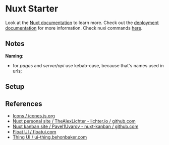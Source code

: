 # Nuxt Starter

Look at the [Nuxt documentation](https://nuxt.com/docs/getting-started/introduction) to learn more.
Check out the [deployment documentation](https://nuxt.com/docs/getting-started/deployment) for more information.
Check nuxi commands [here](https://nuxt.com/docs/api/commands/add).

## Notes

**Naming**:

- for _pages_ and _server/api_ use kebab-case, because that's names used in urls;

## Setup



## References

- [Icons / icones.js.org](https://icones.js.org/collection/all)
- [Nuxt personal site / TheAlexLichter - lichter.io / github.com](https://github.com/TheAlexLichter/lichter.io/tree/main)
- [Nuxt kanban site / Pavel1Uvarov - nuxt-kanban / github.com](https://github.com/Pavel1Uvarov/nuxt-kanban/tree/main)
- [Float UI / floatui.com](https://floatui.com)
- [Thing UI / ui-thing.behonbaker.com](https://ui-thing.behonbaker.com)
